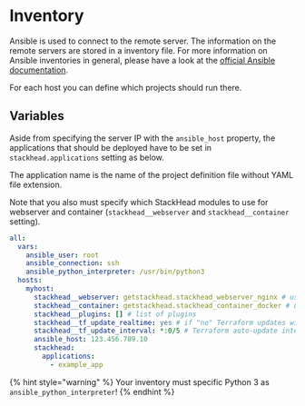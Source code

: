 # Inventory

Ansible is used to connect to the remote server. The information on the remote servers are stored in a inventory file. For more information on Ansible inventories in general, please have a look at the [official Ansible documentation](https://docs.ansible.com/ansible/latest/user_guide/intro_inventory.html).

For each host you can define which projects should run there.

## Variables

Aside from specifying the server IP with the `ansible_host` property, the applications that should be deployed have to be set in `stackhead.applications` setting as below.

The application name is the name of the project definition file without YAML file extension.

Note that you also must specify which StackHead modules to use for webserver and container \(`stackhead__webserver` and `stackhead__container` setting\).

```yaml
all:
  vars:
    ansible_user: root
    ansible_connection: ssh
    ansible_python_interpreter: /usr/bin/python3
  hosts:
    myhost:
      stackhead__webserver: getstackhead.stackhead_webserver_nginx # use NGINX as webserver
      stackhead__container: getstackhead.stackhead_container_docker # use Docker for containers
      stackhead__plugins: [] # list of plugins
      stackhead__tf_update_realtime: yes # if "no" Terraform updates will be performed via cron (every 5 minutes)
      stackhead__tf_update_interval: *:0/5 # Terraform auto-update interval, default: 5 minutes
      ansible_host: 123.456.789.10
      stackhead:
        applications:
          - example_app
```

{% hint style="warning" %}
Your inventory must specific Python 3 as `ansible_python_interpreter`!
{% endhint %}
